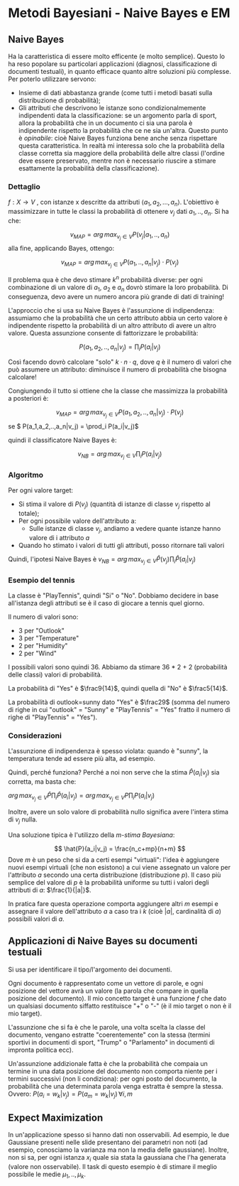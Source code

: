 # Metodi Bayesiani - Naive Bayes e EM

## Naive Bayes

Ha la caratteristica di essere molto efficente (e molto semplice). Questo lo ha reso popolare su particolari applicazioni (diagnosi, classificazione di documenti testuali), in quanto efficace quanto altre soluzioni più complesse.
Per poterlo utilizzare servono:

- Insieme di dati abbastanza grande (come tutti i metodi basati sulla distribuzione di probabilità);
- Gli attributi che descrivono le istanze sono condizionalmemente indipendenti data la classificazione: se un argomento parla di sport, allora la probabilità che in un documento ci sia una parola è indipendente rispetto la probabilità che ce ne sia un'altra. Questo punto è _opinabile_: cioè Naive Bayes funziona bene anche senza rispettare questa caratteristica. In realtà mi interessa solo che la probabilità della classe corretta sia maggiore della probabilità delle altre classi (l'ordine deve essere preservato, mentre non è necessario riuscire a stimare esattamente la probabilità della classificazione).

### Dettaglio

$f: X \to V$ , con istanze x descritte da attributi $⟨a_1,a_2,...,a_n⟩$.
L'obiettivo è massimizzare in tutte le classi la probabilità di ottenere $v_j$ dati $a_1,..,a_n$. Si ha che:

$$ v_{MAP} = arg\,max_{v_j \in V} P(v_j|a_1,..,a_n)$$
alla fine, applicando Bayes, ottengo:

$$ v_{MAP} = arg\, max_{v_j \in V} P(a_1,..,a_n|v_j) \cdot P(v_j)$$

Il problema qua è che devo stimare $k^n$ probabilità diverse: per ogni combinazione di un valore di $a_1$, $a_2$ e $a_n$ dovrò stimare la loro probabilità. Di conseguenza, devo avere un numero ancora più grande di dati di training!

L'approccio che si usa su Naive Bayes è l'assunzione di indipendenza: assumiamo che la probabilità che un certo attributo abbia un certo valore è indipendente rispetto la probabilità di un altro attributo di avere un altro valore. Questa assunzione consente di fattorizzare le probabilità:

$$ P(a_1,a_2,..,a_n|v_j) = \prod_i P(a_i|v_j)$$

Così facendo dovrò calcolare "solo" $k \cdot n \cdot q$, dove $q$ è il numero di valori che può assumere un attributo: diminuisce il numero di probabilità che bisogna calcolare!

Congiungendo il tutto si ottiene che la classe che massimizza la probabilità a posteriori è:

$$ v_{MAP} = arg\,max_{v_j\in V} P(a_1,a_2,..,a_n|v_j) \cdot P(v_j)$$ se $ P(a_1,a_2,..,a_n|v_j) = \prod_i P(a_i|v_j)$

quindi il classificatore Naive Bayes è:

$$ v_{NB} = arg\,max_{v_j\in V} \prod_i P(a_i|v_j)$$

### Algoritmo

Per ogni valore target:

- Si stima il valore di $P(v_j)$ (quantità di istanze di classe $v_j$ rispetto al totale);
- Per ogni possibile valore dell'attributo a:
  - Sulle istanze di classe $v_j$, andiamo a vedere quante istanze hanno valore di i attributo $a$
- Quando ho stimato i valori di tutti gli attributi, posso ritornare tali valori

Quindi, l'ipotesi Naive Bayes è $v_{NB} = arg\,max_{v_j\in V} \hat{P}(v_j) \prod_i \hat{P}(a_i|v_j)$

### Esempio del tennis

La classe è "PlayTennis", quindi "Si" o "No". Dobbiamo decidere in base all'istanza degli attributi se è il caso di giocare a tennis quel giorno.

Il numero di valori sono:

- 3 per "Outlook"
- 3 per "Temperature"
- 2 per "Humidity"
- 2 per "Wind"

I possibili valori sono quindi 36. Abbiamo da stimare 36 \* 2 + 2 (probabilità delle classi) valori di probabilità.

La probabilità di "Yes" è $\frac9{14}$, quindi quella di "No" è $\frac5{14}$.

La probabilità di outlook=sunny dato "Yes" è $\frac29$ (somma del numero di righe in cui "outlook" = "Sunny" e "PlayTennis" = "Yes" fratto il numero di righe di "PlayTennis" = "Yes").

### Considerazioni

L'assunzione di indipendenza è spesso violata: quando è "sunny", la temperatura tende ad essere più alta, ad esempio.

Quindi, perché funziona? Perché a noi non serve che la stima $\hat{P}(a_i|v_j)$ sia corretta, ma basta che:

$arg\,max_{v_j\in V} \hat{P} \prod_i \hat{P}(a_i|v_j) =  arg\,max_{v_j\in V} {P} \prod_i P(a_i|v_j)$

Inoltre, avere un solo valore di probabilità nullo significa avere l'intera stima di $v_j$ nulla.

Una soluzione tipica è l'utilizzo della _m-stima Bayesiana_:

$$ \hat{P}(a_i|v_j) = \frac{n_c+mp}{n+m} $$
Dove $m$ è un peso che si da a certi esempi "virtuali": l'idea è aggiungere nuovi esempi virtuali (che non esistono) a cui viene assegnato un valore per l'attributo $a$ secondo una certa distribuzione (distribuzione $p$). Il caso più semplice del valore di $p$ è la probabilità uniforme su tutti i valori degli attributi di $a$: $\frac{1}{|a|}$.

In pratica fare questa operazione comporta aggiungere altri $m$ esempi e assegnare il valore dell'attributo $a$ a caso tra i $k$ (cioè $|a|$, cardinalità di $a$) possibili valori di $a$.

## Applicazioni di Naive Bayes su documenti testuali

Si usa per identificare il tipo/l'argomento dei documenti.

Ogni documento è rappresentato come un vettore di parole, e ogni posizione del vettore avrà un valore (la parola che compare in quella posizione del documento). Il mio concetto target è una funzione $f$ che dato un qualsiasi documento siffatto restituisce "+" o "-" (è il mio target o non è il mio target).

L'assunzione che si fa è che le parole, una volta scelta la classe del documento, vengano estratte "coerentemente" con la stessa (termini sportivi in documenti di sport, "Trump" o "Parlamento" in documenti di impronta politica ecc).

Un'assunzione addizionale fatta è che la probabilità che compaia un termine in una data posizione del documento non comporta niente per i termini successivi (non li condiziona): per ogni posto del documento, la probabilità che una determinata parola venga estratta è sempre la stessa. Ovvero: $P(a_i = w_k|v_j) = P(a_m = w_k|v_j)\,  \forall i,m$

## Expect Maximization

In un'applicazione spesso si hanno dati non osservabili. Ad esempio, le due Gaussiane presenti nelle slide presentano dei parametri non noti (ad esempio, conosciamo la varianza ma non la media delle gaussiane).
Inoltre, non si sa, per ogni istanza $x_i$ quale sia stata la gaussiana che l'ha generata (valore non osservabile). Il task di questo esempio è di stimare il meglio possibile le medie $\mu_1,..,\mu_k$.
